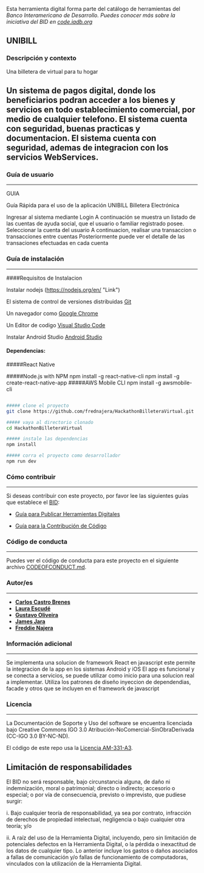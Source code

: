Esta herramienta digital forma parte del catálogo de herramientas del **Banco Interamericano de Desarrollo*. Puedes conocer más sobre la iniciativa del BID en [code.iadb.org](https://code.iadb.org)*


## UNIBILL

  
  
### Descripción y contexto


Una billetera de virtual para tu hogar

Un sistema de pagos digital, donde los beneficiarios podran acceder a los bienes y servicios en todo establecimiento comercial, por medio de cualquier telefono. El sistema cuenta con seguridad, buenas practicas y documentacion.
El sistema cuenta con seguridad, ademas de integracion con los servicios WebServices.
---
### Guía de usuario
---
GUIA

Guía Rápida para el uso de la aplicación UNIBILL Billetera Electrónica

Ingresar al sistema mediante Login 
A continuación se muestra un listado de las cuentas de ayuda social, que el usuario o familiar registrado posee. 
Seleccionar la cuenta del usuario
A continuacion, realisar una transaccion o transacciones entre cuentas
Posteriormente puede ver el detalle de las transaciones efectuadas en cada cuenta



### Guía de instalación

---

####Requisitos de Instalacion

Instalar nodejs (https://nodejs.org/en/ "Link")

El sistema de control de versiones distribuidas [Git](https://git-scm.com/) 
 
Un navegador como [Google Chrome](https://www.google.com.mx/intl/es_ALL/chrome/) 

Un Editor de codigo [Visual Studio Code](https://code.visualstudio.com/download)

Instalar Android Studio [Android Studio](https://developer.android.com/studio)


#### Dependencias:


#####React Native 

#####Node.js with NPM
npm install -g react-native-cli
npm install -g create-react-native-app
#####AWS Mobile CLI
npm install -g awsmobile-cli

```bash

##### clone el proyecto
git clone https://github.com/frednajera/HackathonBilleteraVirtual.git

##### vaya al directorio clonado
cd HackathonBilleteraVirtual

##### instale las dependencias
npm install

##### corra el proyecto como desarrollador
npm run dev
```


### Cómo contribuir

  
---

Si deseas contribuir con este proyecto, por favor lee las siguientes guías que establece el [BID](https://www.iadb.org/es  "BID"):

*  [Guía para Publicar Herramientas Digitales](https://el-bid.github.io/guia-de-publicacion/  "Guía para Publicar")

*  [Guía para la Contribución de Código](https://github.com/HackathonBilleteraVirtual/CONTRIBUTING.md  "Guía de Contribución de Código")

  

### Código de conducta

---

Puedes ver el código de conducta para este proyecto en el siguiente archivo [CODEOFCONDUCT.md](https://github.com/HackathonBilleteraVirtual/CODEOFCONDUCT.md).

  

### Autor/es

  

---
* **[Carlos Castro Brenes](mailto:nanejialu@gmail.com "Email")**
* **[Laura Escudé](mailto:laurarescude@gmail.com "Email")**
* **[Gustavo Oliveira](mailto:cetres@gmail.com "Email")**
* **[James Jara](mailto:jamesjara@gmail.com  "Email")**
* **[Freddie Najera](mailto:frednajera@gmail.com "Email")**

  

### Información adicional

---

Se implementa una solucion de framework React en javascript este permite la integracion de la app en los sistemas Android y iOS
El app es funcional y se conecta a servicios, se puede utilizar como inicio para una solucion real a implementar.
Utiliza los patrones de diseño inyeccion de dependendias, facade y otros que se incluyen en el framework de javascript
  

### Licencia
---


La Documentación de Soporte y Uso del software se encuentra licenciada bajo Creative Commons IGO 3.0 Atribución-NoComercial-SinObraDerivada (CC-IGO 3.0 BY-NC-ND).

El código de este repo usa la [ Licencia AM-331-A3](LICENSE.md).

## Limitación de responsabilidades

  

El BID no será responsable, bajo circunstancia alguna, de daño ni indemnización, moral o patrimonial; directo o indirecto; accesorio o especial; o por vía de consecuencia, previsto o imprevisto, que pudiese surgir:

i. Bajo cualquier teoría de responsabilidad, ya sea por contrato, infracción de derechos de propiedad intelectual, negligencia o bajo cualquier otra teoría; y/o

ii. A raíz del uso de la Herramienta Digital, incluyendo, pero sin limitación de potenciales defectos en la Herramienta Digital, o la pérdida o inexactitud de los datos de cualquier tipo. Lo anterior incluye los gastos o daños asociados a fallas de comunicación y/o fallas de funcionamiento de computadoras, vinculados con la utilización de la Herramienta Digital.